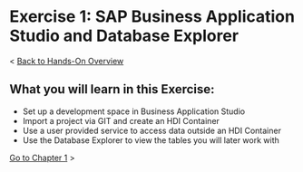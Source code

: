 # Exercise 1: SAP Business Application Studio and Database Explorer

< [Back to Hands-On Overview](../README.md)

## What you will learn in this Exercise:
- Set up a development space in Business Application Studio
- Import a project via GIT and create an HDI Container
- Use a user provided service to access data outside an HDI Container
- Use the Database Explorer to view the tables you will later work with

[Go to Chapter 1](./Exercise1_Chapter1.md) >


